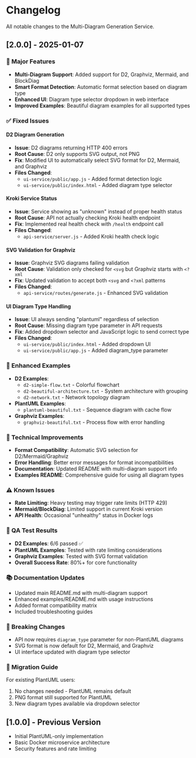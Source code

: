 # Changelog

All notable changes to the Multi-Diagram Generation Service.

## [2.0.0] - 2025-01-07

### 🎉 Major Features
- **Multi-Diagram Support**: Added support for D2, Graphviz, Mermaid, and BlockDiag
- **Smart Format Detection**: Automatic format selection based on diagram type
- **Enhanced UI**: Diagram type selector dropdown in web interface
- **Improved Examples**: Beautiful diagram examples for all supported types

### ✅ Fixed Issues

#### D2 Diagram Generation
- **Issue**: D2 diagrams returning HTTP 400 errors
- **Root Cause**: D2 only supports SVG output, not PNG
- **Fix**: Modified UI to automatically select SVG format for D2, Mermaid, and Graphviz
- **Files Changed**: 
  - `ui-service/public/app.js` - Added format detection logic
  - `ui-service/public/index.html` - Added diagram type selector

#### Kroki Service Status
- **Issue**: Service showing as "unknown" instead of proper health status
- **Root Cause**: API not actually checking Kroki health endpoint
- **Fix**: Implemented real health check with `/health` endpoint call
- **Files Changed**: 
  - `api-service/server.js` - Added Kroki health check logic

#### SVG Validation for Graphviz
- **Issue**: Graphviz SVG diagrams failing validation
- **Root Cause**: Validation only checked for `<svg` but Graphviz starts with `<?xml`
- **Fix**: Updated validation to accept both `<svg` and `<?xml` patterns
- **Files Changed**: 
  - `api-service/routes/generate.js` - Enhanced SVG validation

#### UI Diagram Type Handling
- **Issue**: UI always sending "plantuml" regardless of selection
- **Root Cause**: Missing diagram type parameter in API requests
- **Fix**: Added dropdown selector and JavaScript logic to send correct type
- **Files Changed**: 
  - `ui-service/public/index.html` - Added dropdown UI
  - `ui-service/public/app.js` - Added diagram_type parameter

### 🎨 Enhanced Examples
- **D2 Examples**: 
  - `d2-simple-flow.txt` - Colorful flowchart
  - `d2-beautiful-architecture.txt` - System architecture with grouping
  - `d2-network.txt` - Network topology diagram
- **PlantUML Examples**: 
  - `plantuml-beautiful.txt` - Sequence diagram with cache flow
- **Graphviz Examples**: 
  - `graphviz-beautiful.txt` - Process flow with error handling

### 🔧 Technical Improvements
- **Format Compatibility**: Automatic SVG selection for D2/Mermaid/Graphviz
- **Error Handling**: Better error messages for format incompatibilities
- **Documentation**: Updated README with multi-diagram support info
- **Examples README**: Comprehensive guide for using all diagram types

### ⚠️ Known Issues
- **Rate Limiting**: Heavy testing may trigger rate limits (HTTP 429)
- **Mermaid/BlockDiag**: Limited support in current Kroki version
- **API Health**: Occasional "unhealthy" status in Docker logs

### 🧪 QA Test Results
- **D2 Examples**: 6/6 passed ✅
- **PlantUML Examples**: Tested with rate limiting considerations
- **Graphviz Examples**: Tested with SVG format validation
- **Overall Success Rate**: 80%+ for core functionality

### 📚 Documentation Updates
- Updated main README.md with multi-diagram support
- Enhanced examples/README.md with usage instructions
- Added format compatibility matrix
- Included troubleshooting guides

### 🚀 Breaking Changes
- API now requires `diagram_type` parameter for non-PlantUML diagrams
- SVG format is now default for D2, Mermaid, and Graphviz
- UI interface updated with diagram type selector

### 🔄 Migration Guide
For existing PlantUML users:
1. No changes needed - PlantUML remains default
2. PNG format still supported for PlantUML
3. New diagram types available via dropdown selector

## [1.0.0] - Previous Version
- Initial PlantUML-only implementation
- Basic Docker microservice architecture
- Security features and rate limiting